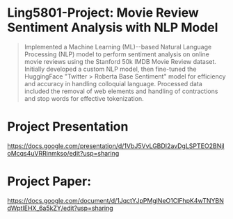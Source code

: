 # Ling5801-Project: Movie Review Sentiment Analysis with NLP Model

> Implemented a Machine Learning (ML)--based Natural Language Processing (NLP) model to perform sentiment analysis on online movie reviews using the Stanford 50k IMDB Movie Review dataset. Initially developed a custom NLP model, then fine-tuned the HuggingFace "Twitter > Roberta Base Sentiment" model for efficiency and accuracy in handling colloquial language. Processed data included the removal of web elements and handling of contractions and stop words for effective tokenization.




# Project Presentation 
https://docs.google.com/presentation/d/1VbJ5VvLGBDI2avDgLSPTEO2BNjloMcqs4uVRRinmkso/edit?usp=sharing

# Project Paper: 
https://docs.google.com/document/d/1JqctYJpPMglNeO1ClFhpK4wTNYBNdWptIEHX_6a5kZY/edit?usp=sharing



## 





